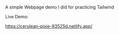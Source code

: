 A simple Webpage demo I did for practicing Tailwind

Live Demo:

https://cerulean-pixie-93525d.netlify.app/
